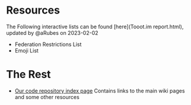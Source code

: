 
# Resources

The Following interactive lists can be found [here](Tooot.im report.html), updated by @aRubes on 2023-02-02

- Federation Restrictions List
- Emoji List

# The Rest

- [Our code repository index page](/README.md) Contains links to the main wiki pages and some other resources
